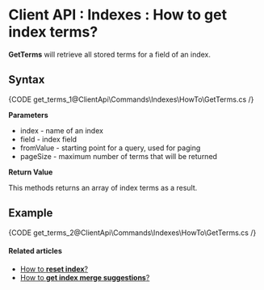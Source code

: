 # Client API : Indexes : How to get index terms?

**GetTerms** will retrieve all stored terms for a field of an index.

## Syntax

{CODE get_terms_1@ClientApi\Commands\Indexes\HowTo\GetTerms.cs /}

**Parameters**   

- index - name of an index   
- field - index field   
- fromValue - starting point for a query, used for paging    
- pageSize - maximum number of terms that will be returned      

**Return Value**

This methods returns an array of index terms as a result.

## Example

{CODE get_terms_2@ClientApi\Commands\Indexes\HowTo\GetTerms.cs /}

#### Related articles

- [How to **reset index**?](../../../../client-api/commands/indexes/how-to/reset-index)   
- [How to **get index merge suggestions**?](../../../../client-api/commands/indexes/how-to/get-index-merge-suggestions)   